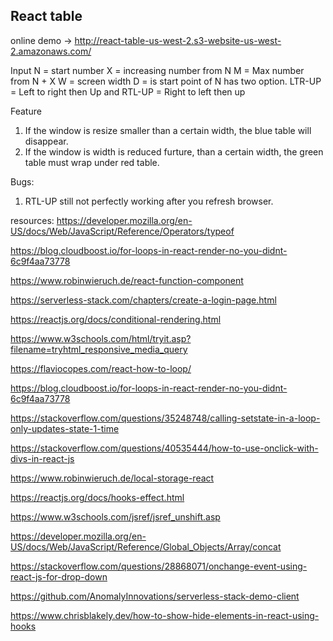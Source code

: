 ## React table

online demo -> http://react-table-us-west-2.s3-website-us-west-2.amazonaws.com/

Input 
N = start number
X = increasing number from N
M = Max number from N + X
W = screen width
D = is start point of N has two option. LTR-UP = Left to right then Up and RTL-UP = Right to left then up

Feature
1. If the window is resize smaller than a certain width, the blue table will disappear.
2. If the window is width is reduced furture, than a certain width, the green table must wrap under red table.

Bugs:
1. RTL-UP still not perfectly working after you refresh browser.

resources:
https://developer.mozilla.org/en-US/docs/Web/JavaScript/Reference/Operators/typeof

https://blog.cloudboost.io/for-loops-in-react-render-no-you-didnt-6c9f4aa73778

https://www.robinwieruch.de/react-function-component

https://serverless-stack.com/chapters/create-a-login-page.html

https://reactjs.org/docs/conditional-rendering.html

https://www.w3schools.com/html/tryit.asp?filename=tryhtml_responsive_media_query

https://flaviocopes.com/react-how-to-loop/

https://blog.cloudboost.io/for-loops-in-react-render-no-you-didnt-6c9f4aa73778

https://stackoverflow.com/questions/35248748/calling-setstate-in-a-loop-only-updates-state-1-time

https://stackoverflow.com/questions/40535444/how-to-use-onclick-with-divs-in-react-js

https://www.robinwieruch.de/local-storage-react

https://reactjs.org/docs/hooks-effect.html

https://www.w3schools.com/jsref/jsref_unshift.asp

https://developer.mozilla.org/en-US/docs/Web/JavaScript/Reference/Global_Objects/Array/concat

https://stackoverflow.com/questions/28868071/onchange-event-using-react-js-for-drop-down

https://github.com/AnomalyInnovations/serverless-stack-demo-client

https://www.chrisblakely.dev/how-to-show-hide-elements-in-react-using-hooks

